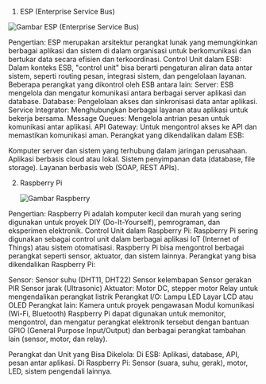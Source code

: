 1. ESP (Enterprise Service Bus)

   
 ![Gambar ESP (Enterprise Service Bus)](https://github.com/user-attachments/assets/aee00c76-d81c-46d9-a2f3-460143809c77)
 
Pengertian: ESP merupakan arsitektur perangkat lunak yang memungkinkan berbagai aplikasi dan sistem di dalam organisasi untuk berkomunikasi dan bertukar data secara efisien dan terkoordinasi.
Control Unit dalam ESB: Dalam konteks ESB, "control unit" bisa berarti pengaturan aliran data antar sistem, seperti routing pesan, integrasi sistem, dan pengelolaan layanan. Beberapa perangkat yang dikontrol oleh ESB antara lain:
Server: ESB mengelola dan mengatur komunikasi antara berbagai server aplikasi dan database.
Database: Pengelolaan akses dan sinkronisasi data antar aplikasi.
Service Integrator: Menghubungkan berbagai layanan atau aplikasi untuk bekerja bersama.
Message Queues: Mengelola antrian pesan untuk komunikasi antar aplikasi.
API Gateway: Untuk mengontrol akses ke API dan memastikan komunikasi aman.
Perangkat yang dikendalikan dalam ESB:

Komputer server dan sistem yang terhubung dalam jaringan perusahaan.
Aplikasi berbasis cloud atau lokal.
Sistem penyimpanan data (database, file storage).
Layanan berbasis web (SOAP, REST APIs).

2. Raspberry Pi

   ![Gambar Raspberry](https://github.com/user-attachments/assets/00c5bf00-3305-4943-a8c0-76e51fc072cd)

Pengertian: Raspberry Pi adalah komputer kecil dan murah yang sering digunakan untuk proyek DIY (Do-It-Yourself), pemrograman, dan eksperimen elektronik.
Control Unit dalam Raspberry Pi: Raspberry Pi sering digunakan sebagai control unit dalam berbagai aplikasi IoT (Internet of Things) atau sistem otomatisasi. Raspberry Pi bisa mengontrol berbagai perangkat seperti sensor, aktuator, dan sistem lainnya.
Perangkat yang bisa dikendalikan Raspberry Pi:

Sensor:
Sensor suhu (DHT11, DHT22)
Sensor kelembapan
Sensor gerakan PIR
Sensor jarak (Ultrasonic)
Aktuator:
Motor DC, stepper motor
Relay untuk mengendalikan perangkat listrik
Perangkat I/O:
Lampu LED
Layar LCD atau OLED
Perangkat lain:
Kamera untuk proyek pengawasan
Modul komunikasi (Wi-Fi, Bluetooth)
Raspberry Pi dapat digunakan untuk memonitor, mengontrol, dan mengatur perangkat elektronik tersebut dengan bantuan GPIO (General Purpose Input/Output) dan berbagai perangkat tambahan lain (sensor, motor, dan relay).

Perangkat dan Unit yang Bisa Dikelola:
Di ESB:
Aplikasi, database, API, pesan antar aplikasi.
Di Raspberry Pi:
Sensor (suara, suhu, gerak), motor, LED, sistem pengendali lainnya.
